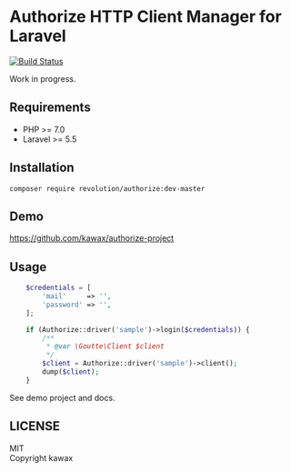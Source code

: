 # Authorize HTTP Client Manager for Laravel
[![Build Status](https://travis-ci.org/kawax/authorize.svg?branch=master)](https://travis-ci.org/kawax/authorize)

Work in progress.

## Requirements
- PHP >= 7.0
- Laravel >= 5.5

## Installation

```
composer require revolution/authorize:dev-master
```

## Demo
https://github.com/kawax/authorize-project

## Usage
```php
    $credentials = [
        'mail'     => '',
        'password' => '',
    ];

    if (Authorize::driver('sample')->login($credentials)) {
        /**
         * @var \Goutte\Client $client
         */
        $client = Authorize::driver('sample')->client();
        dump($client);
    }
```

See demo project and docs.


## LICENSE
MIT  
Copyright kawax
